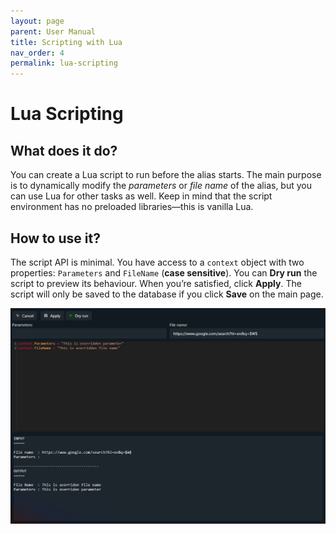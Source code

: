 ```yaml
---
layout: page
parent: User Manual
title: Scripting with Lua
nav_order: 4
permalink: lua-scripting
---
```


# Lua Scripting

## What does it do?

You can create a Lua script to run before the alias starts. The main purpose is to dynamically modify the _parameters_ or _file name_ of the alias, but you can use Lua for other tasks as well. Keep in mind that the script environment has no preloaded libraries—this is vanilla Lua.

## How to use it?

The script API is minimal. You have access to a `context` object with two properties: `Parameters` and `FileName` (**case sensitive**). You can **Dry run** the script to preview its behaviour. When you’re satisfied, click **Apply**. The script will only be saved to the database if you click **Save** on the main page.

![Lua Editor](../../assets/images/usermanual/lua_script.png)
